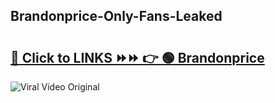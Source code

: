 
 ## Brandonprice-Only-Fans-Leaked

# <h2><a href="https://clipsfans.com/Brandonprice&ref=git">🔗 Click to LINKS ⏩⏩ 👉 🟢 Brandonprice </a></h2>

<a href="https://clipsfans.com/Brandonprice&ref=git" rel="nofollow" data-target="animated-image.originalLink"><img src="https://i.ibb.co.com/xMMVF88/686577567.gif" alt="Viral Video Original" style="max-width: 100%; display: inline-block;" data-target="animated-image.originalImage"></a>
